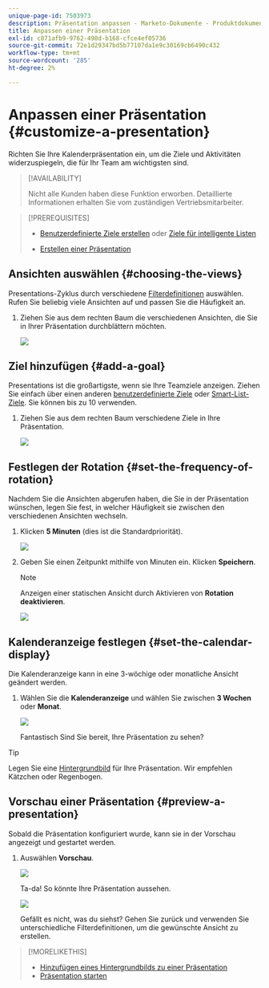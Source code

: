```yaml
---
unique-page-id: 7503973
description: Präsentation anpassen - Marketo-Dokumente - Produktdokumentation
title: Anpassen einer Präsentation
exl-id: c871afb9-9762-498d-b168-cfce4ef05736
source-git-commit: 72e1d29347bd5b77107da1e9c30169cb6490c432
workflow-type: tm+mt
source-wordcount: '285'
ht-degree: 2%

---
```


# Anpassen einer Präsentation {#customize-a-presentation}

Richten Sie Ihre Kalenderpräsentation ein, um die Ziele und Aktivitäten widerzuspiegeln, die für Ihr Team am wichtigsten sind.

>[!AVAILABILITY]
>
>
>Nicht alle Kunden haben diese Funktion erworben. Detaillierte Informationen erhalten Sie vom zuständigen Vertriebsmitarbeiter.

>[!PREREQUISITES]
>
>* [Benutzerdefinierte Ziele erstellen](/help/marketo/product-docs/core-marketo-concepts/marketing-calendar/calendar-hd/create-a-custom-goal.md) oder [Ziele für intelligente Listen](/help/marketo/product-docs/core-marketo-concepts/marketing-calendar/calendar-hd/create-a-smart-list-goal.md)
>
>* [Erstellen einer Präsentation](/help/marketo/product-docs/core-marketo-concepts/marketing-calendar/calendar-hd/create-a-presentation.md)


## Ansichten auswählen {#choosing-the-views}

Presentations-Zyklus durch verschiedene [Filterdefinitionen](/help/marketo/product-docs/core-marketo-concepts/marketing-calendar/working-with-the-calendar/filtering-the-marketing-calendar.md) auswählen. Rufen Sie beliebig viele Ansichten auf und passen Sie die Häufigkeit an.

1. Ziehen Sie aus dem rechten Baum die verschiedenen Ansichten, die Sie in Ihrer Präsentation durchblättern möchten.

   ![](assets/image2015-3-18-13-3a6-3a10.png)

## Ziel hinzufügen {#add-a-goal}

Presentations ist die großartigste, wenn sie Ihre Teamziele anzeigen. Ziehen Sie einfach über einen anderen [benutzerdefinierte Ziele](/help/marketo/product-docs/core-marketo-concepts/marketing-calendar/calendar-hd/create-a-custom-goal.md) oder [Smart-List-Ziele](/help/marketo/product-docs/core-marketo-concepts/marketing-calendar/calendar-hd/create-a-smart-list-goal.md). Sie können bis zu 10 verwenden.

1. Ziehen Sie aus dem rechten Baum verschiedene Ziele in Ihre Präsentation.

   ![](assets/image2015-3-24-14-3a23-3a26.png)

## Festlegen der Rotation {#set-the-frequency-of-rotation}

Nachdem Sie die Ansichten abgerufen haben, die Sie in der Präsentation wünschen, legen Sie fest, in welcher Häufigkeit sie zwischen den verschiedenen Ansichten wechseln.

1. Klicken **5 Minuten** (dies ist die Standardpriorität).

   ![](assets/image2015-3-18-13-3a17-3a29.png)

1. Geben Sie einen Zeitpunkt mithilfe von Minuten ein. Klicken **Speichern**.

   >[!NOTE]
   >
   >Anzeigen einer statischen Ansicht durch Aktivieren von **Rotation deaktivieren**.

   ![](assets/image2015-3-18-13-3a22-3a18.png)

## Kalenderanzeige festlegen {#set-the-calendar-display}

Die Kalenderanzeige kann in eine 3-wöchige oder monatliche Ansicht geändert werden.

1. Wählen Sie die **Kalenderanzeige** und wählen Sie zwischen **3 Wochen** oder **Monat**.

   ![](assets/image2015-3-18-13-3a27-3a37.png)

   Fantastisch Sind Sie bereit, Ihre Präsentation zu sehen?

>[!TIP]
>
>Legen Sie eine [Hintergrundbild](/help/marketo/product-docs/core-marketo-concepts/marketing-calendar/calendar-hd/add-a-background-image-to-a-presentation.md) für Ihre Präsentation. Wir empfehlen Kätzchen oder Regenbogen.

## Vorschau einer Präsentation {#preview-a-presentation}

Sobald die Präsentation konfiguriert wurde, kann sie in der Vorschau angezeigt und gestartet werden.

1. Auswählen **Vorschau**.

   ![](assets/image2015-3-18-13-3a37-3a55.png)

   Ta-da! So könnte Ihre Präsentation aussehen.

   ![](assets/image2015-3-24-14-3a29-3a29.png)

   Gefällt es nicht, was du siehst? Gehen Sie zurück und verwenden Sie unterschiedliche Filterdefinitionen, um die gewünschte Ansicht zu erstellen.

>[!MORELIKETHIS]
>
>* [Hinzufügen eines Hintergrundbilds zu einer Präsentation](/help/marketo/product-docs/core-marketo-concepts/marketing-calendar/calendar-hd/add-a-background-image-to-a-presentation.md)
>* [Präsentation starten](/help/marketo/product-docs/core-marketo-concepts/marketing-calendar/calendar-hd/launch-a-presentation.md)

